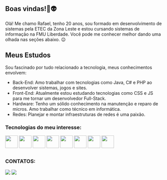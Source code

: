 ## Boas vindas!🖖👽

Olá! Me chamo Rafael, tenho 20 anos, sou formado em desenvolvimento de sistemas pela ETEC da Zona Leste e estou cursando sistemas de informação na FMU Liberdade. 
Você pode me conhecer melhor dando uma olhada nas seções abaixo. 😉


## Meus Estudos
Sou fascinado por tudo relacionado a tecnologia, meus conhecimentos envolvem: 

- Back-End: Amo trabalhar com tecnologias como Java, C# e PHP ao desenvolver sistemas, jogos e sites.
- Front-End: Atualmente estou estudando tecnologias como CSS e JS para me tornar um desenvolvedor Full-Stack.
- Hardware: Tenho um sólido conhecimento na manutenção e reparo de micros. Amo trabalhar como técnico em informática.
- Redes: Planejar e montar infraestruturas de redes é uma paixão.


### Tecnologias do meu interesse:
<div>
  <img src="https://cdn.jsdelivr.net/gh/devicons/devicon/icons/html5/html5-original.svg" width="40" height="40" />
  <img src="https://cdn.jsdelivr.net/gh/devicons/devicon/icons/css3/css3-original.svg" width="40" height="40" />
  <img src="https://cdn.jsdelivr.net/gh/devicons/devicon/icons/javascript/javascript-original.svg" widht="40" height="40"/>
  <img src="https://cdn.jsdelivr.net/gh/devicons/devicon/icons/php/php-original.svg" width="40" height="40" />
  <img src="https://cdn.jsdelivr.net/gh/devicons/devicon/icons/csharp/csharp-original.svg" widht="40" height="40"/>
  <img src="https://cdn.jsdelivr.net/gh/devicons/devicon/icons/java/java-original.svg" widht="40" height="40"/>
  <img src="https://cdn.jsdelivr.net/gh/devicons/devicon/icons/mysql/mysql-original-wordmark.svg" width="40" height="40"/>
  <img src="https://cdn.jsdelivr.net/gh/devicons/devicon/icons/salesforce/salesforce-original.svg" width="40" height="40" />
</div>

##

### CONTATOS: 

<div>
  <a href = "mailto:rafaelino71@gmail.com"><img src="https://img.shields.io/badge/-Gmail-%23333?style=for-the-badge&logo=gmail&logoColor=white" target="_blank"></a>
  <a href="https://www.linkedin.com/in/rafael-oliveira71/" target="_blank"><img src="https://img.shields.io/badge/-LinkedIn-%230077B5?style=for-the-badge&logo=linkedin&logoColor=white" target="_blank"></a> 
</div>
